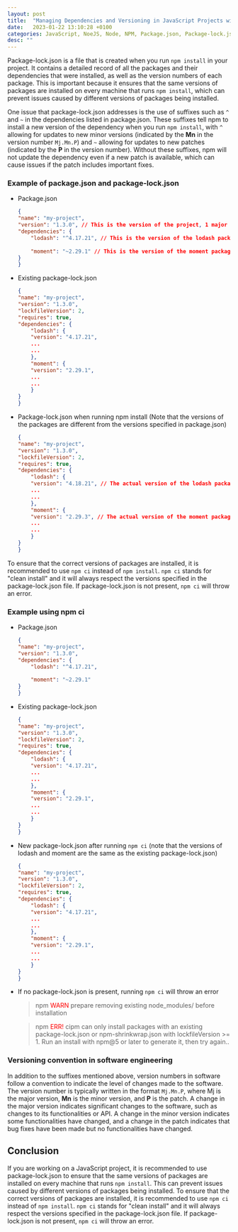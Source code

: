 ```yaml
---
layout: post
title:  "Managing Dependencies and Versioning in JavaScript Projects with package-lock.json"
date:   2023-01-22 13:10:28 +0100
categories: JavaScript, NoeJS, Node, NPM, Package.json, Package-lock.json
desc: ""
---
```


Package-lock.json is a file that is created when you run `npm install` in your project. It contains a detailed record of all the packages and their dependencies that were installed, as well as the version numbers of each package. This is important because it ensures that the same versions of packages are installed on every machine that runs `npm install`, which can prevent issues caused by different versions of packages being installed.

One issue that package-lock.json addresses is the use of suffixes such as `^` and `~` in the dependencies listed in package.json. These suffixes tell npm to install a new version of the dependency when you run `npm install`, with `^` allowing for updates to new minor versions (indicated by the <strong>Mn</strong> in the version number `Mj.Mn.P`) and `~` allowing for updates to new patches (indicated by the <strong>P</strong> in the version number). Without these suffixes, npm will not update the dependency even if a new patch is available, which can cause issues if the patch includes important fixes.

### Example of package.json and package-lock.json
- Package.json
    ```json
    {
    "name": "my-project",
    "version": "1.3.0", // This is the version of the project, 1 major version, 3 is the minor versions, 0 is the patch version
    "dependencies": {
        "lodash": "^4.17.21", // This is the version of the lodash package, 4 major version, 17 minor versions, 21 patches, the ^ means that the minor version can be updated
        
        "moment": "~2.29.1" // This is the version of the moment package, 2 major version, 29 minor versions, 1 patch. The ~ means that the patch version can be updated
    }
    }
    ```
- Existing package-lock.json

    ```json
    {
    "name": "my-project",
    "version": "1.3.0",
    "lockfileVersion": 2,
    "requires": true,
    "dependencies": {
        "lodash": {
        "version": "4.17.21",
        ...
        ...
        },
        "moment": {
        "version": "2.29.1",
        ...
        ...
        }
    }
    }
    ```

- Package-lock.json when running npm install (Note that the versions of the packages are different from the versions specified in package.json)

    ```json
    {
    "name": "my-project",
    "version": "1.3.0",
    "lockfileVersion": 2,
    "requires": true,
    "dependencies": {
        "lodash": {
        "version": "4.18.21", // The actual version of the lodash package that was installed after running npm install, 4.18.21 is the latest version of lodash when npm install was run
        ...
        ...
        },
        "moment": {
        "version": "2.29.3", // The actual version of the moment package that was installed after running npm install, 2.29.3 is the latest version of moment when npm install was run
        ...
        ...
        }
    }
    }
    ```

To ensure that the correct versions of packages are installed, it is recommended to use `npm ci` instead of `npm install`. `npm ci` stands for "clean install" and it will always respect the versions specified in the package-lock.json file. If package-lock.json is not present, `npm ci` will throw an error.

### Example using npm ci
- Package.json

    ```json
    {
    "name": "my-project",
    "version": "1.3.0",
    "dependencies": {
        "lodash": "^4.17.21",
        
        "moment": "~2.29.1"
    }
    }
    ```
- Existing package-lock.json

    ```json
    {
    "name": "my-project",
    "version": "1.3.0",
    "lockfileVersion": 2,
    "requires": true,
    "dependencies": {
        "lodash": {
        "version": "4.17.21",
        ...
        ...
        },
        "moment": {
        "version": "2.29.1",
        ...
        ...
        }
    }
    }
    ```
- New package-lock.json after running `npm ci` (note that the versions of lodash and moment are the same as the existing package-lock.json)

    ```json
    {
    "name": "my-project",
    "version": "1.3.0",
    "lockfileVersion": 2,
    "requires": true,
    "dependencies": {
        "lodash": {
        "version": "4.17.21",
        ...
        ...
        },
        "moment": {
        "version": "2.29.1",
        ...
        ...
        }
    }
    }
    ```
- If no package-lock.json is present, running `npm ci` will throw an error

    > npm <span style="color:red">WARN</span> prepare removing existing node_modules/ before installation

    > npm <span style="color:red">ERR!</span> cipm can only install packages with an existing package-lock.json or npm-shrinkwrap.json with lockfileVersion >= 1. Run an install with npm@5 or later to generate it, then try again..

### Versioning convention in software engineering

In addition to the suffixes mentioned above, version numbers in software follow a convention to indicate the level of changes made to the software. The version number is typically written in the format `Mj.Mn.P`, where Mj is the major version, <strong>Mn</strong> is the minor version, and <strong>P</strong> is the patch. A change in the major version indicates significant changes to the software, such as changes to its functionalities or API. A change in the minor version indicates some functionalities have changed, and a change in the patch indicates that bug fixes have been made but no functionalities have changed.

## Conclusion
If you are working on a JavaScript project, it is recommended to use package-lock.json to ensure that the same versions of packages are installed on every machine that runs `npm install`. This can prevent issues caused by different versions of packages being installed. To ensure that the correct versions of packages are installed, it is recommended to use `npm ci` instead of `npm install`. `npm ci` stands for "clean install" and it will always respect the versions specified in the package-lock.json file. If package-lock.json is not present, `npm ci` will throw an error.



